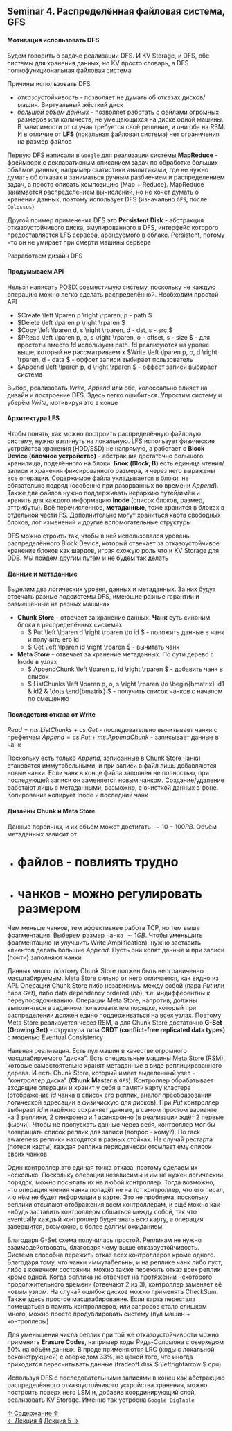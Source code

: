 ## Seminar 4. Распределённая файловая система, GFS

#### Мотивация использовать DFS

Будем говорить о задаче реализации DFS. И KV Storage, и DFS, обе системы для хранения данных, но KV просто словарь, а DFS полнофункциональная файловая система

Причины использовать DFS
- *отказоустойчивость* - позволяет не думать об отказах дисков/машин. Виртуальный жёсткий диск
- *большой объём данных* - позволяет работать с файлами огромных размеров или количеств, не умещающихся на диске одной машины. В зависимости от случая требуется своё решение, и они оба на RSM. И в отличие от **LFS** (локальная файловая система) нет ограничения на размер файлов

Первую DFS написали в `Google` для реализации системы **MapReduce** - фреймворк с декларативным описанием задач по обработке больших объёмов данных, например статистики аналитиками, где не нужно думать об отказах и заниматься ручным разбиением и распределением задач, а просто описать композицию (Map + Reduce). MapReduce занимается распределением вычислений, но не хочет думать о хранении данных, поэтому использует DFS (изначально `GFS`, после `Colossus`)

Другой пример применения DFS это **Persistent Disk** - абстракция отказоустойчивого диска, эмулированного в DFS, интерфейс которого предоставляется LFS сервера, арендуемого в облаке. Persistent, потому что он не умирает при смерти машины сервера

Разработаем дизайн DFS

#### Продумываем API

Нельзя написать POSIX совместимую систему, поскольку не каждую операцию можно легко сделать распределённой. Необходим простой API
- $Create \left \lparen p \right \rparen, p - path $
- $Delete \left \lparen p \right \rparen $
- $Copy \left \lparen d, s \right \rparen, d - dst, s - src $
- $PRead \left \lparen p, o, s \right \rparen, o - offset, s - size $ - для простоты вместо fd используем path. fd реализуются на уровне выше, который не рассматриваем
x $Write \left \lparen p, o, d \right \rparen, d - data $ - оффсет записи выбирает пользователь
- $Append \left \lparen p, d \right \rparen $ - оффсет записи выбирает система

Выбор, реализовать $Write$, $Append$ или обе, колоссально влияет на дизайн и построение DFS. Здесь легко ошибиться. Упростим систему и уберём $Write$, мотивируя это в конце

#### Архитектура LFS

Чтобы понять, как можно построить распределённую файловую систему, нужно взглянуть на локальную. LFS использует физические устройства хранения (HDD/SSD) не напрямую, а работает с **Block Device (блочное устройство)** - абстракция достаточно большого хранилища, поделённого на блоки. **Блок (Block, B)** есть единица чтения/записи и хранения фиксированного размера, и через него выражены все операции. Содержимое файла укладывается в блоки, не обязательно подряд (особенно при разорванных во времени $Append$). Также для файлов нужно поддерживать иерархию путей/имён и хранить для каждого информацию **Inode** (список блоков, размер, аттрибуты). Всё перечисленное, **метаданные**, тоже хранится в блоках в отдельной части FS. Дополнительно могут храниться карта свободных блоков, лог изменений и другие вспомогательные структуры

DFS можно строить так, чтобы в ней использовался уровень распределённого Block Device, который отвечает за отказоустойчивое хранение блоков как шардов, играя схожую роль что и KV Storage для DDB. Мы пойдём другим путём и не будем так делать

#### Данные и метаданные

Выделим два логических уровня, данных и метаданных. За них будут отвечать разные подсистемы DFS, имеющие разные гарантии и размещённые на разных машинах
- **Chunk Store** - отвечает за хранение данных. **Чанк** суть синоним блока в распределённых системах
  - $` Put \left \lparen d \right \rparen \to id `$ - положить данные в чанк и получить его id
  - $` Get \left \lparen id \right \rparen `$ - вычитать чанк
- **Meta Store** - отвечает за хранение метаданных. По сути дерево с Inode в узлах
  - $` AppendChunk \left \lparen p, id \right \rparen `$ - добавить чанк в список
  - $` ListChunks \left \lparen p, o, s \right \rparen \to \begin{bmatrix} id1 & id2 & \dots \end{bmatrix} `$ - получить список чанков с началом по смещению

#### Последствия отказа от Write

$Read = ms.ListChunks + cs.Get$ - последовательно вычитывает чанки с префетчем
$Append = cs.Put + ms.AppendChunk$ - записывает данные в чанк

Поскольку есть только $Append$, записанные в Chunk Store чанки становятся иммутабельными, и при записи в файл лишь добавляются новые чанки. Если чанк в конце файла заполнен не полностью, при последующей записи он заменяется новым чанком. Создание/удаление работают лишь с метаданными, возможно, с очисткой данных в фоне. Копирование копирует Inode и последний чанк

#### Дизайны Chunk и Meta Store

Данные первичны, и их объём может достигать $` \sim 10-100PB `$. Объём метаданных зависит от
- # файлов - повлиять трудно
- # чанков - можно регулировать размером

Чем меньше чанков, тем эффективнее работа TCP, но тем выше фрагментация. Выберем размер чанка $` \sim 1GB `$. Чтобы уменьшить фрагментацию (и улучшить Write Amplification), нужно заставить клиентов делать большие $Append$. Пусть они копят данные и при записи (почти) заполняют чанки

Данных много, поэтому Chunk Store должен быть неограниченно масштабируемым. Meta Store сильно от него отличается, как видно из API. Операции Chunk Store либо независимы между собой (пара $Put$ или пара $Get$), либо data dependency ordered ($hb$), т.е. индифферентны к переупорядочиванию. Операции Meta Store, напротив, должны выполняться в заданном пользователем порядке, который при распределении должен едино поддерживаться на всех узлах. Поэтому Meta Store реализуется через RSM, а для Chunk Store достаточно **G-Set (Growing Set)** - структура типа **CRDT (conflict-free replicated data types)** с моделью Eventual Consistency

Наивная реализация. Есть пул машин в качестве огромного масштабируемого "диска". Есть специальные машины Meta Store (RSM), которые самостоятельно хранят метаданные в виде реплицированного дерева. И есть Chunk Store, который имеет выделенный узел - "*контроллер* диска" (**Chunk Master** в `GFS`). Контроллер обрабатывает входящие операции и хранит у себя в памяти карту кластера (отображение $id$ чанка в список его реплик, аналог преобразования логической адресации в физичискую для дисков). При $Put$ контроллер выбирает $id$ и надёжно сохраняет данные, в самом простом варианте на $3$ реплики, $2$ синхронно и $1$ асинхронно (в реализации ждёт $2$ первые фьючи). Чтобы не пропускать данные через себя, контроллер мог бы возвращать список реплик для записи (вопрос - кому?). По rack awareness реплики находятся в разных стойках. На случай рестарта (потери карты) каждая реплика периодически отсылает ему список своих чанков

Один контроллер это единая точка отказа, поэтому сделаем их несколько. Поскольку операции независимы и им не нужен логический порядок, можно посылать их на любой контроллер. Тогда возможно, что операция чтения чанка попадёт не на тот контроллер, что его писал, и о нём не будет информации в карте. Это не проблема, поскольку реплики отсылают отображения всем контроллерам, и ещё можно как-нибудь заставить контроллеры общаться между собой, так что eventually каждый контроллер будет знать всю карту, а операция завершится, возможно, с более долгим ожиданием

Благодаря G-Set схема получилась простой. Репликам не нужно взаимодействовать, благодаря чему выше отказоустойчивость. Система способна пережить отказ всех контроллеров кроме одного. Благодаря тому, что чанки иммутабельны, и на реплике чанк либо пуст, либо в конечном состоянии, можно также пережить отказ всех реплик кроме одной. Когда реплика не отвечает на протяжении некоторого продолжительного времени (отвечают $2$ из $3$), контроллер заменяет её новым узлом. На случай ошибок дисков можно применять CheckSum. Также здесь простое масштабирование. Если карта перестала помещаться в память контроллеров, или запросов стало слишком много, можно просто продублировать систему (пул машин + контроллеры)

Для уменьшения числа реплик при той же отказоустойчивости можно применить **Erasure Codes**, например коды Рида-Соломона с оверхедом $` 50\% `$ на объём данных. В проде применяются LRC (коды с локальной реконструкцией) с оверхедом $` 33\% `$, но ценой того, что иногда приходится пересчитывать данные (tradeoff disk $ \leftrightarrow $ cpu)

Используя DFS с последовательными записями в конец как абстракцию распределённого отказоустойчивого устройства хранения, можно построить поверх него LSM и, добавив координирующий слой, реализовать KV Storage. Именно так устроена `Google BigTable`

[↑ Содержание ↑](https://github.com/ddvamp/distributed-db-learning/tree/main/notes/dist-sys-mipt#содержание)\
[← Лекция 4](https://github.com/ddvamp/distributed-db-learning/blob/main/notes/dist-sys-mipt/lectures/lecture-4.md)
[Лекция 5 →](https://github.com/ddvamp/distributed-db-learning/blob/main/notes/dist-sys-mipt/lectures/lecture-5.md)
